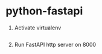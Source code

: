 # python-fastapi

1. Activate virtualenv 
   ``` source fastapi-env/bin/activate

2. Run FastAPI http server on 8000
   ``` uvicorn main:app --reload
